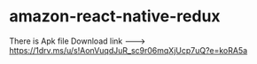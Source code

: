 # amazon-react-native-redux

There is Apk file Download link ---> https://1drv.ms/u/s!AonVuqdJuR_sc9r06mqXjUcp7uQ?e=koRA5a
